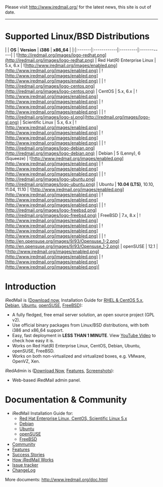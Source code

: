 Please visit http://www.iredmail.org/ for the latest news, this site is out of date.

---




# Supported Linux/BSD Distributions #

| | **OS** | **Version** | **i386** | **x86\_64** |
|:|:-------|:------------|:---------|:------------|
| ![http://iredmail.org/images/logo-redhat.png](http://iredmail.org/images/logo-redhat.png) | Red Hat(R) Enterprise Linux | 5.x, 6.x | ![http://www.iredmail.org/images/enabled.png](http://www.iredmail.org/images/enabled.png) | ![http://www.iredmail.org/images/enabled.png](http://www.iredmail.org/images/enabled.png) |
| ![http://iredmail.org/images/logo-centos.png](http://iredmail.org/images/logo-centos.png) | CentOS | 5.x, 6.x | ![http://www.iredmail.org/images/enabled.png](http://www.iredmail.org/images/enabled.png) | ![http://www.iredmail.org/images/enabled.png](http://www.iredmail.org/images/enabled.png) |
| ![http://iredmail.org/images/logo-sl.png](http://iredmail.org/images/logo-sl.png) | Scientific Linux | 5.x, 6.x | ![http://www.iredmail.org/images/enabled.png](http://www.iredmail.org/images/enabled.png) | ![http://www.iredmail.org/images/enabled.png](http://www.iredmail.org/images/enabled.png) |
| ![http://iredmail.org/images/logo-debian.png](http://iredmail.org/images/logo-debian.png) | Debian | 5 (Lenny), 6 (Squeeze) | ![http://www.iredmail.org/images/enabled.png](http://www.iredmail.org/images/enabled.png) | ![http://www.iredmail.org/images/enabled.png](http://www.iredmail.org/images/enabled.png) |
| ![http://iredmail.org/images/logo-ubuntu.png](http://iredmail.org/images/logo-ubuntu.png) | Ubuntu | **10.04 (LTS)**, 10.10, 11.04, 11.10 | ![http://www.iredmail.org/images/enabled.png](http://www.iredmail.org/images/enabled.png) | ![http://www.iredmail.org/images/enabled.png](http://www.iredmail.org/images/enabled.png) |
| ![http://iredmail.org/images/logo-freebsd.png](http://iredmail.org/images/logo-freebsd.png) | FreeBSD | 7.x, 8.x | ![http://www.iredmail.org/images/enabled.png](http://www.iredmail.org/images/enabled.png) | ![http://www.iredmail.org/images/enabled.png](http://www.iredmail.org/images/enabled.png) |
| ![http://en.opensuse.org/images/9/93/Opensuse_1-2.png](http://en.opensuse.org/images/9/93/Opensuse_1-2.png) | openSUSE | 12.1 | ![http://www.iredmail.org/images/enabled.png](http://www.iredmail.org/images/enabled.png) | ![http://www.iredmail.org/images/enabled.png](http://www.iredmail.org/images/enabled.png)|

# Introduction #

iRedMail is ([Download now](http://code.google.com/p/iredmail/downloads/list), Installation Guide for [RHEL & CentOS 5.x](Installation.md), [Debian](Installation_on_Debian.md), [Ubuntu](Installation_on_Ubuntu.md), [openSUSE](Installation_on_OpenSuSE.md), [FreeBSD](Installation_on_FreeBSD.md)):
  * A fully fledged, free email server solution, an open source project (GPL v2).
  * Use official binary packages from Linux/BSD distributions, with both i386 and x86\_64 support.
  * Easy, fast deployment in **LESS THAN 1 MINUTE**. View [YouTube Video](http://www.youtube.com/watch?v=wi8CF3RKRm4) to check how easy it is.
  * Works on Red Hat(R) Enterprise Linux, CentOS, Debian, Ubuntu, openSUSE, FreeBSD.
  * Works on both non-virtualized and virtualized boxes, e.g. VMware, OpenVZ, Xen.

iRedAdmin is ([Download Now](http://www.iredmail.org/download.html#iredadmin), [Features](http://www.iredmail.org/admin_panel.html), [Screenshots](http://www.iredmail.org/admin_panel.html#screenshots)):
  * Web-based iRedMail admin panel.

# Documentation & Community #
  * iRedMail Installation Guide for:
    * [Red Hat Enterprise Linux, CentOS, Scientific Linux 5.x](Installation.md)
    * [Debian](Installation_on_Debian.md)
    * [Ubuntu](Installation_on_Ubuntu.md)
    * [openSUSE](Installation_on_OpenSuSE.md)
    * [FreeBSD](Installation_on_FreeBSD.md)
  * [Community](http://www.iredmail.org/community.html)
  * [Features](http://www.iredmail.org/features.html)
  * [Success Stories](http://www.iredmail.org/stories.html)
  * [How iRedMail Works](How_iRedMail_Works.md)
  * [Issue tracker](http://code.google.com/p/iredmail/issues/list)
  * [ChangeLog](http://iredmail.googlecode.com/hg/iRedMail/ChangeLog)

More documents: http://www.iredmail.org/doc.html